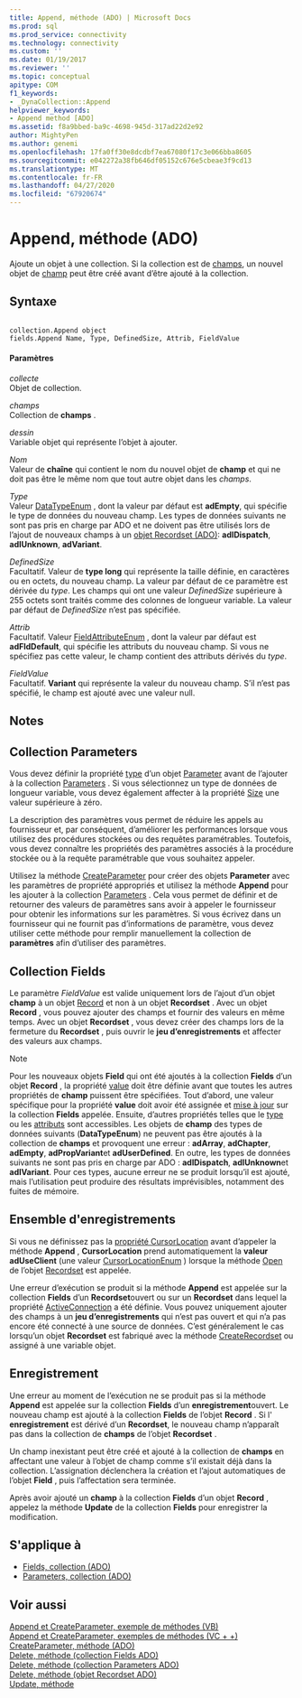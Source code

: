 ```yaml
---
title: Append, méthode (ADO) | Microsoft Docs
ms.prod: sql
ms.prod_service: connectivity
ms.technology: connectivity
ms.custom: ''
ms.date: 01/19/2017
ms.reviewer: ''
ms.topic: conceptual
apitype: COM
f1_keywords:
- _DynaCollection::Append
helpviewer_keywords:
- Append method [ADO]
ms.assetid: f8a9bbed-ba9c-4698-945d-317ad22d2e92
author: MightyPen
ms.author: genemi
ms.openlocfilehash: 17fa0ff30e8dcdbf7ea67080f17c3e066bba8605
ms.sourcegitcommit: e042272a38fb646df05152c676e5cbeae3f9cd13
ms.translationtype: MT
ms.contentlocale: fr-FR
ms.lasthandoff: 04/27/2020
ms.locfileid: "67920674"
---
```

# <a name="append-method-ado"></a>Append, méthode (ADO)
Ajoute un objet à une collection. Si la collection est de [champs](../../../ado/reference/ado-api/fields-collection-ado.md), un nouvel objet de [champ](../../../ado/reference/ado-api/field-object.md) peut être créé avant d’être ajouté à la collection.  
  
## <a name="syntax"></a>Syntaxe  
  
```  
  
collection.Append object  
fields.Append Name, Type, DefinedSize, Attrib, FieldValue  
```  
  
#### <a name="parameters"></a>Paramètres  
 *collecte*  
 Objet de collection.  
  
 *champs*  
 Collection de **champs** .  
  
 *dessin*  
 Variable objet qui représente l’objet à ajouter.  
  
 *Nom*  
 Valeur de **chaîne** qui contient le nom du nouvel objet de **champ** et qui ne doit pas être le même nom que tout autre objet dans les *champs*.  
  
 *Type*  
 Valeur [DataTypeEnum](../../../ado/reference/ado-api/datatypeenum.md) , dont la valeur par défaut est **adEmpty**, qui spécifie le type de données du nouveau champ. Les types de données suivants ne sont pas pris en charge par ADO et ne doivent pas être utilisés lors de l’ajout de nouveaux champs à un [objet Recordset (ADO)](../../../ado/reference/ado-api/recordset-object-ado.md): **adIDispatch**, **adIUnknown**, **adVariant**.  
  
 *DefinedSize*  
 Facultatif. Valeur de **type long** qui représente la taille définie, en caractères ou en octets, du nouveau champ. La valeur par défaut de ce paramètre est dérivée du *type*. Les champs qui ont une valeur *DefinedSize* supérieure à 255 octets sont traités comme des colonnes de longueur variable. La valeur par défaut de *DefinedSize* n’est pas spécifiée.  
  
 *Attrib*  
 Facultatif. Valeur [FieldAttributeEnum](../../../ado/reference/ado-api/fieldattributeenum.md) , dont la valeur par défaut est **adFldDefault**, qui spécifie les attributs du nouveau champ. Si vous ne spécifiez pas cette valeur, le champ contient des attributs dérivés du *type*.  
  
 *FieldValue*  
 Facultatif. **Variant** qui représente la valeur du nouveau champ. S’il n’est pas spécifié, le champ est ajouté avec une valeur null.  
  
## <a name="remarks"></a>Notes  
  
## <a name="parameters-collection"></a>Collection Parameters  
 Vous devez définir la propriété [type](../../../ado/reference/ado-api/type-property-ado.md) d’un objet [Parameter](../../../ado/reference/ado-api/parameter-object.md) avant de l’ajouter à la collection [Parameters](../../../ado/reference/ado-api/parameters-collection-ado.md) . Si vous sélectionnez un type de données de longueur variable, vous devez également affecter à la propriété [Size](../../../ado/reference/ado-api/size-property-ado-parameter.md) une valeur supérieure à zéro.  
  
 La description des paramètres vous permet de réduire les appels au fournisseur et, par conséquent, d’améliorer les performances lorsque vous utilisez des procédures stockées ou des requêtes paramétrables. Toutefois, vous devez connaître les propriétés des paramètres associés à la procédure stockée ou à la requête paramétrable que vous souhaitez appeler.  
  
 Utilisez la méthode [CreateParameter](../../../ado/reference/ado-api/createparameter-method-ado.md) pour créer des objets **Parameter** avec les paramètres de propriété appropriés et utilisez la méthode **Append** pour les ajouter à la collection [Parameters](../../../ado/reference/ado-api/parameters-collection-ado.md) . Cela vous permet de définir et de retourner des valeurs de paramètres sans avoir à appeler le fournisseur pour obtenir les informations sur les paramètres. Si vous écrivez dans un fournisseur qui ne fournit pas d’informations de paramètre, vous devez utiliser cette méthode pour remplir manuellement la collection de **paramètres** afin d’utiliser des paramètres.  
  
## <a name="fields-collection"></a>Collection Fields  
 Le paramètre *FieldValue* est valide uniquement lors de l’ajout d’un objet **champ** à un objet [Record](../../../ado/reference/ado-api/record-object-ado.md) et non à un objet **Recordset** . Avec un objet **Record** , vous pouvez ajouter des champs et fournir des valeurs en même temps. Avec un objet **Recordset** , vous devez créer des champs lors de la fermeture du **Recordset** , puis ouvrir le **jeu d’enregistrements** et affecter des valeurs aux champs.  
  
> [!NOTE]
>  Pour les nouveaux objets **Field** qui ont été ajoutés à la collection **Fields** d’un objet **Record** , la propriété [value](../../../ado/reference/ado-api/value-property-ado.md) doit être définie avant que toutes les autres propriétés de **champ** puissent être spécifiées. Tout d’abord, une valeur spécifique pour la propriété **value** doit avoir été assignée et [mise à jour](../../../ado/reference/ado-api/update-method.md) sur la collection **Fields** appelée. Ensuite, d’autres propriétés telles que le [type](../../../ado/reference/ado-api/type-property-ado.md) ou les [attributs](../../../ado/reference/ado-api/attributes-property-ado.md) sont accessibles. Les objets de **champ** des types de données suivants (**DataTypeEnum**) ne peuvent pas être ajoutés à la collection de **champs** et provoquent une erreur : **adArray**, **adChapter**, **adEmpty**, **adPropVariant**et **adUserDefined**. En outre, les types de données suivants ne sont pas pris en charge par ADO : **adIDispatch**, **adIUnknown**et **adIVariant**. Pour ces types, aucune erreur ne se produit lorsqu’il est ajouté, mais l’utilisation peut produire des résultats imprévisibles, notamment des fuites de mémoire.  
  
## <a name="recordset"></a>Ensemble d'enregistrements  
 Si vous ne définissez pas la [propriété CursorLocation](../../../ado/reference/ado-api/cursorlocation-property-ado.md) avant d’appeler la méthode **Append** , **CursorLocation** prend automatiquement la **valeur adUseClient** (une valeur [CursorLocationEnum](../../../ado/reference/ado-api/cursorlocationenum.md) ) lorsque la méthode [Open](../../../ado/reference/ado-api/open-method-ado-recordset.md) de l’objet [Recordset](../../../ado/reference/ado-api/recordset-object-ado.md) est appelée.  
  
 Une erreur d’exécution se produit si la méthode **Append** est appelée sur la collection **Fields** d’un **Recordset**ouvert ou sur un **Recordset** dans lequel la propriété [ActiveConnection](../../../ado/reference/ado-api/activeconnection-property-ado.md) a été définie. Vous pouvez uniquement ajouter des champs à un **jeu d’enregistrements** qui n’est pas ouvert et qui n’a pas encore été connecté à une source de données. C’est généralement le cas lorsqu’un objet **Recordset** est fabriqué avec la méthode [CreateRecordset](../../../ado/reference/rds-api/createrecordset-method-rds.md) ou assigné à une variable objet.  
  
## <a name="record"></a>Enregistrement  
 Une erreur au moment de l’exécution ne se produit pas si la méthode **Append** est appelée sur la collection **Fields** d’un **enregistrement**ouvert. Le nouveau champ est ajouté à la collection **Fields** de l’objet **Record** . Si l' **enregistrement** est dérivé d’un **Recordset**, le nouveau champ n’apparaît pas dans la collection de **champs** de l’objet **Recordset** .  
  
 Un champ inexistant peut être créé et ajouté à la collection de **champs** en affectant une valeur à l’objet de champ comme s’il existait déjà dans la collection. L’assignation déclenchera la création et l’ajout automatiques de l’objet **Field** , puis l’affectation sera terminée.  
  
 Après avoir ajouté un **champ** à la collection **Fields** d’un objet **Record** , appelez la méthode **Update** de la collection **Fields** pour enregistrer la modification.  
  
## <a name="applies-to"></a>S'applique à  
  
- [Fields, collection (ADO)](../../../ado/reference/ado-api/fields-collection-ado.md)  
- [Parameters, collection (ADO)](../../../ado/reference/ado-api/parameters-collection-ado.md)  
  
## <a name="see-also"></a>Voir aussi  
 [Append et CreateParameter, exemple de méthodes (VB)](../../../ado/reference/ado-api/append-and-createparameter-methods-example-vb.md)   
 [Append et CreateParameter, exemples de méthodes (VC + +)](../../../ado/reference/ado-api/append-and-createparameter-methods-example-vc.md)   
 [CreateParameter, méthode (ADO)](../../../ado/reference/ado-api/createparameter-method-ado.md)   
 [Delete, méthode (collection Fields ADO)](../../../ado/reference/ado-api/delete-method-ado-fields-collection.md)   
 [Delete, méthode (collection Parameters ADO)](../../../ado/reference/ado-api/delete-method-ado-parameters-collection.md)   
 [Delete, méthode (objet Recordset ADO)](../../../ado/reference/ado-api/delete-method-ado-recordset.md)   
 [Update, méthode](../../../ado/reference/ado-api/update-method.md)
